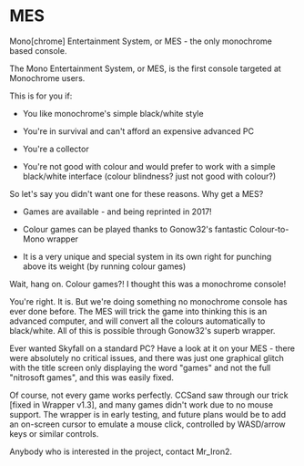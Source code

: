 # MES
Mono[chrome] Entertainment System, or MES - the only monochrome based console.

The Mono Entertainment System, or MES, is the first console targeted at Monochrome users.

This is for you if:

* You like monochrome's simple black/white style

* You're in survival and can't afford an expensive advanced PC

* You're a collector

* You're not good with colour and would prefer to work with a simple black/white interface (colour blindness? just not good with colour?)

So let's say you didn't want one for these reasons. Why get a MES?

* Games are available - and being reprinted in 2017!

* Colour games can be played thanks to Gonow32's fantastic Colour-to-Mono wrapper

* It is a very unique and special system in its own right for punching above its weight (by running colour games)

Wait, hang on. Colour games?! I thought this was a monochrome console!

You're right. It is. But we're doing something no monochrome console has ever done before. The MES will trick the game into thinking this is an advanced computer, and will convert all the colours automatically to black/white. All of this is possible through Gonow32's superb wrapper.

Ever wanted Skyfall on a standard PC? Have a look at it on your MES - there were absolutely no critical issues, and there was just one graphical glitch with the title screen only displaying the word "games" and not the full "nitrosoft games", and this was easily fixed.

Of course, not every game works perfectly. CCSand saw through our trick [fixed in Wrapper v1.3], and many games didn't work due to no mouse support. The wrapper is in early testing, and future plans would be to add an on-screen cursor to emulate a mouse click, controlled by WASD/arrow keys or similar controls.

Anybody who is interested in the project, contact Mr_Iron2.
